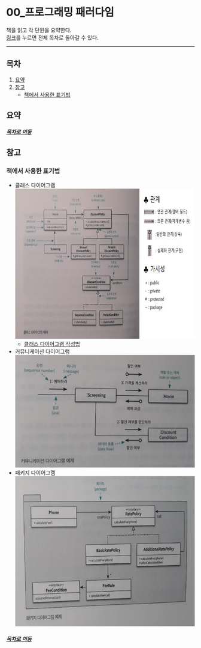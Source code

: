 00_프로그래밍 패러다임
=====
책을 읽고 각 단원을 요약한다.  
[링크](README.md)를 누르면 전체 목차로 돌아갈 수 있다.
- - -
## 목차
1. [요약](#요약)
2. [참고](#참고)
	* [책에서 사용한 표기법](#책에서-사용한-표기법)

## 요약

##### [목차로 이동](#목차)

## 참고
### 책에서 사용한 표기법
* 클래스 다이어그램  
	<img src="./img/class_diagram.jpg" width="700" height="400"></br>
	* [클래스 다이어그램 작성법](https://gmlwjd9405.github.io/2018/07/04/class-diagram.html)
* 커뮤니케이션 다이어그램  
	<img src="./img/communication_diagram.jpg" width="550" height="300"></br>
* 패키지 다이어그램  
	<img src="./img/package_diagram.jpg" width="600" height="400"></br>

##### [목차로 이동](#목차)
